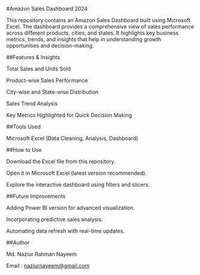 #Amazon Sales Dashboard 2024

This repository contains an Amazon Sales Dashboard built using Microsoft Excel. The dashboard provides a comprehensive view of sales performance across different products, cities, and states. It highlights key business metrics, trends, and insights that help in understanding growth opportunities and decision-making.

##Features & Insights

Total Sales and Units Sold

Product-wise Sales Performance

City-wise and State-wise Distribution

Sales Trend Analysis

Key Metrics Highlighted for Quick Decision Making

##Tools Used

Microsoft Excel (Data Cleaning, Analysis, Dashboard)

##How to Use

Download the Excel file from this repository.

Open it in Microsoft Excel (latest version recommended).

Explore the interactive dashboard using filters and slicers.

##Future Improvements

Adding Power BI version for advanced visualization.

Incorporating predictive sales analysis.

Automating data refresh with real-time updates.

##Author

Md. Naziur Rahman Nayeem

Email : naziurnayeem@gmail.com
